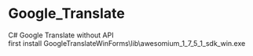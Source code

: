 # Google_Translate
C# Google Translate without API<br>
first install GoogleTranslateWinForms\lib\awesomium_1_7_5_1_sdk_win.exe
